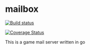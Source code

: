 # mailbox
[![Build status]( https://travis-ci.org/PradheepShrinivasan/mailbox.svg?branch=master)](https://travis-ci.org/PradheepShrinivasan/mailbox)

[![Coverage Status](https://coveralls.io/repos/PradheepShrinivasan/mailbox/badge.svg?branch=master&service=github)](https://coveralls.io/github/PradheepShrinivasan/mailbox?branch=master)



This is a game mail server written in go
